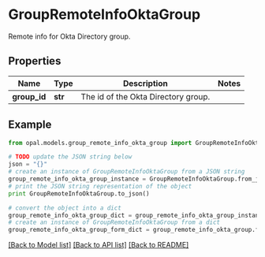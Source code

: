 # GroupRemoteInfoOktaGroup

Remote info for Okta Directory group.

## Properties

Name | Type | Description | Notes
------------ | ------------- | ------------- | -------------
**group_id** | **str** | The id of the Okta Directory group. | 

## Example

```python
from opal.models.group_remote_info_okta_group import GroupRemoteInfoOktaGroup

# TODO update the JSON string below
json = "{}"
# create an instance of GroupRemoteInfoOktaGroup from a JSON string
group_remote_info_okta_group_instance = GroupRemoteInfoOktaGroup.from_json(json)
# print the JSON string representation of the object
print GroupRemoteInfoOktaGroup.to_json()

# convert the object into a dict
group_remote_info_okta_group_dict = group_remote_info_okta_group_instance.to_dict()
# create an instance of GroupRemoteInfoOktaGroup from a dict
group_remote_info_okta_group_form_dict = group_remote_info_okta_group.from_dict(group_remote_info_okta_group_dict)
```
[[Back to Model list]](../README.md#documentation-for-models) [[Back to API list]](../README.md#documentation-for-api-endpoints) [[Back to README]](../README.md)


